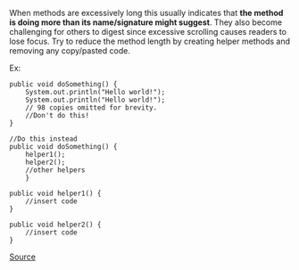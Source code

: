 When methods are excessively long this usually indicates that **the method is doing more than its name/signature might suggest**. They also become challenging for others to digest since excessive scrolling causes readers to lose focus. Try to reduce the method length by creating helper methods and removing any copy/pasted code.

Ex:

```
public void doSomething() {
	System.out.println("Hello world!");
	System.out.println("Hello world!");
	// 98 copies omitted for brevity.
	//Don't do this!
}

//Do this instead
public void doSomething() {
	helper1();
	helper2();
	//other helpers
	}

public void helper1() {
	//insert code
}

public void helper2() {
	//insert code
}
```

[Source](http://pmd.sourceforge.net/pmd-5.3.2/pmd-java/rules/java/codesize.html#ExcessiveMethodLength)
